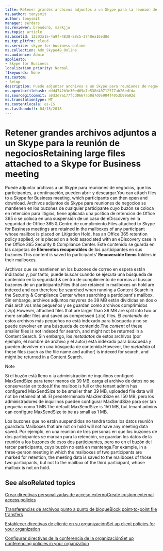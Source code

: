 ```yaml
---
title: Retener grandes archivos adjuntos a un Skype para la reunión de negocios
ms.author: tonysmit
author: tonysmit
manager: serdars
ms.reviewer: brendonb, markjjo
ms.topic: article
ms.assetid: 12203a1a-4a9f-4838-88c5-3740ea16ed8d
ms.tgt.pltfrm: cloud
ms.service: skype-for-business-online
ms.collection: Adm_Skype4B_Online
ms.audience: Admin
appliesto:
- Skype for Business
localization_priority: Normal
f1keywords: None
ms.custom:
- Setup
description: Puede adjuntar archivos a un Skype para reuniones de negocios, que los participantes, a continuación, pueden abrir y descargar. Archivos adjuntos de Skype para reuniones de negocios se mantienen en los buzones de cualquier participante cuyo buzón se coloca en retención para litigios, tiene aplicada una política de retención de Office 365 o se coloca en una suspensión de un caso de eDiscovery en la seguridad de Office 365 &amp; Centro de cumplimiento. Este contenido se guarda en las carpetas de elementos recuperables de los participantes en sus buzones.
ms.openlocfilehash: ddd4742b3e30ed09a7e538d40712577ab26edfda
ms.sourcegitcommit: a0d3e7a177fcd0667ab0d7d0e904f4053b09a92d
ms.translationtype: MT
ms.contentlocale: es-ES
ms.lasthandoff: 04/18/2018
---
```

# <a name="retaining-large-files-attached-to-a-skype-for-business-meeting"></a><span data-ttu-id="a819a-105">Retener grandes archivos adjuntos a un Skype para la reunión de negocios</span><span class="sxs-lookup"><span data-stu-id="a819a-105">Retaining large files attached to a Skype for Business meeting</span></span>

<span data-ttu-id="a819a-106">Puede adjuntar archivos a un Skype para reuniones de negocios, que los participantes, a continuación, pueden abrir y descargar.</span><span class="sxs-lookup"><span data-stu-id="a819a-106">You can attach files to a Skype for Business meeting, which participants can then open and download.</span></span> <span data-ttu-id="a819a-107">Archivos adjuntos de Skype para reuniones de negocios se mantienen en los buzones de cualquier participante cuyo buzón se coloca en retención para litigios, tiene aplicada una política de retención de Office 365 o se coloca en una suspensión de un caso de eDiscovery en la seguridad de Office 365 &amp; Centro de cumplimiento.</span><span class="sxs-lookup"><span data-stu-id="a819a-107">Files attached to Skype for Business meetings are retained in the mailboxes of any participant whose mailbox is placed on Litigation Hold, has an Office 365 retention policy applied, or is placed on a hold associated with an eDiscovery case in the Office 365 Security &amp; Compliance Center.</span></span> <span data-ttu-id="a819a-108">Este contenido se guarda en las carpetas de **Elementos recuperables** de los participantes en sus buzones.</span><span class="sxs-lookup"><span data-stu-id="a819a-108">This content is saved to participants' **Recoverable Items** folders in their mailboxes.</span></span>
  
<span data-ttu-id="a819a-109">Archivos que se mantienen en los buzones de correo en espera están indizados y, por tanto, puede buscar cuando se ejecuta una búsqueda de contenido en la seguridad &amp; centro de cumplimiento de normas al buscar buzones de un participante.</span><span class="sxs-lookup"><span data-stu-id="a819a-109">Files that are retained in mailboxes on hold are indexed and can therefore be searched when running a Content Search in the Security &amp; Compliance Center when searching a participant's mailbox.</span></span> <span data-ttu-id="a819a-110">Sin embargo, archivos adjuntos mayores de 39 MB están divididas en dos o más archivos más pequeños y se guardan como archivos comprimidos (.zip).</span><span class="sxs-lookup"><span data-stu-id="a819a-110">However, attached files that are larger than 39 MB are split into two or more smaller files and saved as compressed (.zip) files.</span></span> <span data-ttu-id="a819a-111">El *contenido* de estos archivos más pequeños no está indexado para búsqueda y no se puede devolver en una búsqueda de contenido.</span><span class="sxs-lookup"><span data-stu-id="a819a-111">The  *content*  of these smaller files is not indexed for search, and might not be returned in a Content Search.</span></span> <span data-ttu-id="a819a-112">Sin embargo, los *metadatos* de estos archivos (por ejemplo, el nombre de archivo y el autor) está indexado para búsqueda y pueden devolver en una búsqueda de contenido.</span><span class="sxs-lookup"><span data-stu-id="a819a-112">However, the *metadata*  of these files (such as the file name and author) is indexed for search, and might be returned in a Content Search.</span></span>
  
> [!NOTE]
> <span data-ttu-id="a819a-113">Si el buzón está lleno o la administración de inquilinos configuró MaxSendSize para tener menos de 39 MB, carga el archivo de datos no se conservarán en todos.</span><span class="sxs-lookup"><span data-stu-id="a819a-113">If the mailbox is full or the tenant admin has configured MaxSendSize to be smaller than 39 MB, uploaded file data will not be retained at all.</span></span> <span data-ttu-id="a819a-114">El predeterminado MaxSendSize es 150 MB, pero los administradores de inquilinos pueden configurar MaxSendSize para ser tan pequeña como 1 MB.</span><span class="sxs-lookup"><span data-stu-id="a819a-114">The default MaxSendSize is 150 MB, but tenant admins can configure MaxSendSize to be as small as 1 MB.</span></span> 
  
<span data-ttu-id="a819a-115">Los buzones que no están suspendidos no tendrá todos los datos reunión guardado.</span><span class="sxs-lookup"><span data-stu-id="a819a-115">Mailboxes that are not on hold will not have any meeting data saved.</span></span> <span data-ttu-id="a819a-116">Por ejemplo, en una reunión de tres personas en que los buzones de dos participantes se marcan para la retención, se guardan los datos de la reunión a los buzones de esos dos participantes, pero no en el buzón del tercer participante, cuyo buzón no está en mantenga.</span><span class="sxs-lookup"><span data-stu-id="a819a-116">For example, in a three-person meeting in which the mailboxes of two participants are marked for retention, the meeting data is saved to the mailboxes of those two participants, but not to the mailbox of the third participant, whose mailbox is not on hold.</span></span>
  
## <a name="related-topics"></a><span data-ttu-id="a819a-117">See also</span><span class="sxs-lookup"><span data-stu-id="a819a-117">Related topics</span></span>
[<span data-ttu-id="a819a-118">Crear directivas personalizadas de acceso externo</span><span class="sxs-lookup"><span data-stu-id="a819a-118">Create custom external access policies</span></span>](create-custom-external-access-policies.md)

[<span data-ttu-id="a819a-119">Transferencias de archivos punto a punto de bloque</span><span class="sxs-lookup"><span data-stu-id="a819a-119">Block point-to-point file transfers</span></span>](block-point-to-point-file-transfers.md)

[<span data-ttu-id="a819a-120">Establecer directivas de cliente en su organización</span><span class="sxs-lookup"><span data-stu-id="a819a-120">Set up client policies for your organization</span></span>](set-up-client-policies-for-your-organization.md)

[<span data-ttu-id="a819a-121">Configurar directivas de la conferencia de la organización</span><span class="sxs-lookup"><span data-stu-id="a819a-121">Set up conferencing policies in your organization</span></span>](set-up-conferencing-policies-for-your-organization.md)
  
  
 